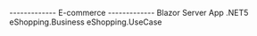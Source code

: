-------------  E-commerce  ------------- 
Blazor Server App .NET5
eShopping.Business
eShopping.UseCase
